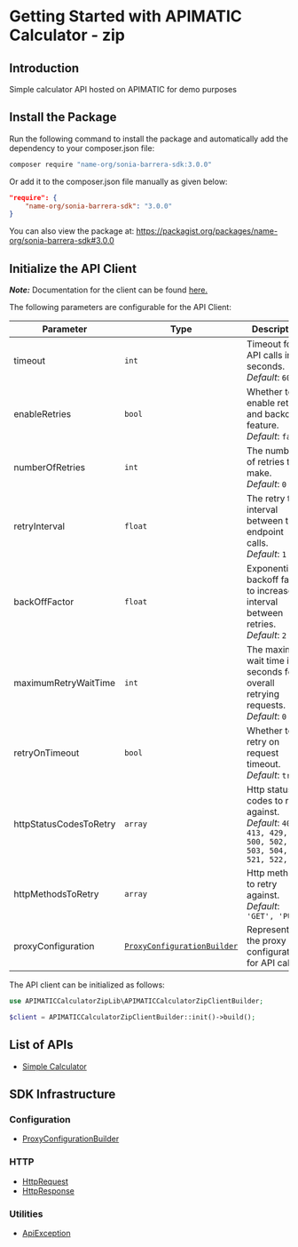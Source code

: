 
# Getting Started with APIMATIC Calculator - zip

## Introduction

Simple calculator API hosted on APIMATIC for demo purposes

## Install the Package

Run the following command to install the package and automatically add the dependency to your composer.json file:

```bash
composer require "name-org/sonia-barrera-sdk:3.0.0"
```

Or add it to the composer.json file manually as given below:

```json
"require": {
    "name-org/sonia-barrera-sdk": "3.0.0"
}
```

You can also view the package at:
https://packagist.org/packages/name-org/sonia-barrera-sdk#3.0.0

## Initialize the API Client

**_Note:_** Documentation for the client can be found [here.](doc/client.md)

The following parameters are configurable for the API Client:

| Parameter | Type | Description |
|  --- | --- | --- |
| timeout | `int` | Timeout for API calls in seconds.<br>*Default*: `60` |
| enableRetries | `bool` | Whether to enable retries and backoff feature.<br>*Default*: `false` |
| numberOfRetries | `int` | The number of retries to make.<br>*Default*: `0` |
| retryInterval | `float` | The retry time interval between the endpoint calls.<br>*Default*: `1` |
| backOffFactor | `float` | Exponential backoff factor to increase interval between retries.<br>*Default*: `2` |
| maximumRetryWaitTime | `int` | The maximum wait time in seconds for overall retrying requests.<br>*Default*: `0` |
| retryOnTimeout | `bool` | Whether to retry on request timeout.<br>*Default*: `true` |
| httpStatusCodesToRetry | `array` | Http status codes to retry against.<br>*Default*: `408, 413, 429, 500, 502, 503, 504, 521, 522, 524` |
| httpMethodsToRetry | `array` | Http methods to retry against.<br>*Default*: `'GET', 'PUT'` |
| proxyConfiguration | [`ProxyConfigurationBuilder`](doc/proxy-configuration-builder.md) | Represents the proxy configurations for API calls |

The API client can be initialized as follows:

```php
use APIMATICCalculatorZipLib\APIMATICCalculatorZipClientBuilder;

$client = APIMATICCalculatorZipClientBuilder::init()->build();
```

## List of APIs

* [Simple Calculator](doc/controllers/simple-calculator.md)

## SDK Infrastructure

### Configuration

* [ProxyConfigurationBuilder](doc/proxy-configuration-builder.md)

### HTTP

* [HttpRequest](doc/http-request.md)
* [HttpResponse](doc/http-response.md)

### Utilities

* [ApiException](doc/api-exception.md)

